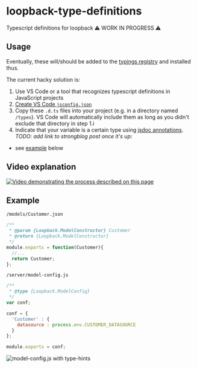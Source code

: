 # loopback-type-definitions
Typescript definitions for loopback ⚠️ WORK IN PROGRESS ⚠️

## Usage

Eventually, these will/should be added to the [typings registry](https://github.com/typings/registry) and installed thus.

The current hacky solution is:

1. Use VS Code or a tool that recognizes typescript definitions in JavaScript projects
  1. [Create VS Code `jsconfig.json`](https://code.visualstudio.com/Docs/runtimes/nodejs)
2. Copy these `.d.ts` files into your project (e.g. in a directory named `/types`). VS Code will automatically include them as long as you didn't exclude that directory in step 1.i
2. Indicate that your variable is a certain type using [jsdoc annotations](http://usejsdoc.org/). *TODO: add link to strongblog post once it's up*:
  * see [example](#user-content-example) below

## Video explanation
[![Video demonstrating the process described on this page](https://img.youtube.com/vi/AIs_n-eZhsE/0.jpg)](https://www.youtube.com/watch?v=AIs_n-eZhsE)

## Example

`/models/Customer.json`
```js
/**
 * @param {Loopback.ModelConstructor} Customer
 * @return {Loopback.ModelConstructor}
 */
module.exports = function(Customer){
  //...
  return Customer;
};
```

`/server/model-config.js`
```js
/** 
 * @type {Loopback.ModelConfig}
 */
var conf;

conf = {
  'Customer' : {
    datasource : process.env.CUSTOMER_DATASOURCE
  }
};

module.exports = conf;
```

![model-config.js with type-hints](http://i.imgur.com/UZmGJM2.png)
